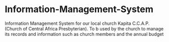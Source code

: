 # Information-Management-System
Information Management System for our local church Kapita C.C.A.P. (Church of Central Africa Presbyterian). To b used by the church to manage its records and information such as church members and the annual budget
